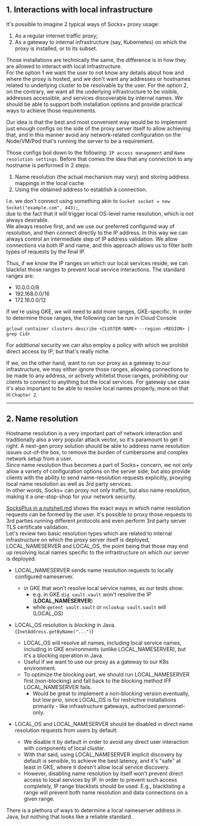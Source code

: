 ## 1. Interactions with local infrastructure

It's possible to imagine 2 typical ways of Socks+ proxy usage:
1. As a regular internet traffic proxy;
2. As a gateway to internal infrastructure (say, Kubernetes) on which the proxy is installed, or to its subset.

Those installations are technically the same, the difference is in how they are allowed to interact with local infrastructure.  
For the option 1 we want the user to not know any details about how and where the proxy is hosted, and we don't want any 
addresses or hostnames related to underlying cluster to be resolvable by the user.
For the option 2, on the contrary, we want all the underlying infrastructure to be visible, addresses accessible, and 
services discoverable by internal names.
We should be able to support both installation options and provide practical ways to achieve those requirements.

Our idea is that the best and most convenient way would be to implement just enough configs on the side 
of the proxy server itself to allow achieving that, and in this manner avoid any network-related configuration
on the Node/VM/Pod that's running the server to be a requirement.

Those configs boil down to the following: `IP access management` and `Name resolution settings`.
Before that comes the idea that any connection to any hostname is performed in 2 steps:
1. Name resolution (the actual mechanism may vary) and storing address mappings in the local cache
2. Using the obtained address to establish a connection.

I.e. we don't connect using something akin to `Socket socket = new Socket("example.com", 443);`,  
due to the fact that it will trigger local OS-level name resolution, which is not always desirable.  
We always resolve first, and we use our preferred configured way of resolution, and then connect directly to the IP address.
In this way we can always control an intermediate step of IP address validation. We allow connections via both IP and name, and this 
approach allows us to filter both types of requests by the final IP.

Thus, if we know the IP ranges on which our local services reside, we can blacklist those ranges to prevent 
local service interactions.
The standard ranges are:
 - 10.0.0.0/8
 - 192.168.0.0/16
 - 172.16.0.0/12

If we're using GKE, we will need to add more ranges, GKE-specific.
In order to determine those ranges, the following can be run in Cloud Console
```
gcloud container clusters describe <CLUSTER-NAME> --region <REGION> | grep Cidr
```
For additional security we can also employ a policy with which we prohibit direct access by IP, but that's really niche.

If we, on the other hand, want to run our proxy as a gateway to our infrastructure, we may either ignore those ranges, allowing 
connections to be made to any address, or actively whitelist those ranges, prohibiting our clients to connect to anything but the local 
services.
For gateway use case it's also important to be able to resolve local names properly, more on that in `Chapter 2`.

---

## 2. Name resolution

Hostname resolution is a very important part of network interaction and traditionally also a very popular attack 
vector, so it's paramount to get it right. A next-gen proxy solution should be able to address name resolution issues out-of-the box, to remove the burden of 
cumbersome and complex network setup from a user.  
Since name resolution thus becomes a part of Socks+ concern, we not only allow a variety of configuration options on 
the server side, but also provide clients with the ability to send name-resolution requests explicitly, proxying local 
name resolution as well as 3rd party services.  
In other words, Socks+ can proxy not only traffic, but also name resolution, making it a one-stop-shop for your network security.

[SocksPlus in a nutshell.md](SocksPlus%20in%20a%20nutshell.md) shows the exact ways in which name resolution requests can be formed by the user.
It's possible to proxy those requests to 3rd parties running different protocols and even perform 3rd party server TLS certificate validation.  
Let's review two basic resolution types which are related to internal infrastructure on which the proxy server itself 
is deployed, LOCAL_NAMESERVER and LOCAL_OS, the point being that those may end up resolving local names specific to the infrastructure on which our server is deployed.

- LOCAL_NAMESERVER sends name resolution requests to locally configured nameserver.
  - in GKE that won't resolve local service names, as our tests show:
    - e.g. in GKE `dig vault.vault` won't resolve the IP (**LOCAL_NAMESERVER**)
    - while `getent vault.vault` or `nslookup vault.vault` will (LOCAL_OS)


- LOCAL_OS resolution is _blocking_ in Java. (`InetAddress.getByName("...")`) 
  - LOCAL_OS will resolve all names, including local service names, including in GKE environments 
        (unlike LOCAL_NAMESERVER), but it's a blocking operation in Java.
  - Useful if we want to use our proxy as a gateway to our K8s environment.
  - To optimize the blocking part, we should run LOCAL_NAMESERVER first 
    (non-blocking) and fall back to the blocking method IFF LOCAL_NAMESERVER fails.
    - Would be great to implement a non-blocking version eventually, but low prio, since LOCAL_OS is for restrictive installations primarily - like infrastructure gateways, authorized personnel-only.


- LOCAL_OS and LOCAL_NAMESERVER should be disabled in direct name resolution requests from users by default.
  - We disable it by default in order to avoid any direct user interaction with components of local cluster.
  - With that said, using LOCAL_NAMESERVER implicit discovery by default is sensible, to achieve 
    the best latency, and it's "safe" at least in GKE, where it doesn't allow local service discovery.
  - However, disabling name resolution by itself won't prevent direct access to local services by IP. In order to prevent such access completely, IP range blacklists should be used. E.g., blacklisting a range will prevent both name resolution and data connections on a given range.

There is a plethora of ways to determine a local nameserver address in Java, but nothing that looks like a reliable standard.
